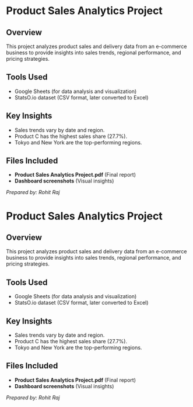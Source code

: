 # Product Sales Analytics Project

## Overview
This project analyzes product sales and delivery data from an e-commerce business to provide insights into sales trends, regional performance, and pricing strategies.

## Tools Used
- Google Sheets (for data analysis and visualization)
- StatsO.io dataset (CSV format, later converted to Excel)

## Key Insights
- Sales trends vary by date and region.
- Product C has the highest sales share (27.7%).
- Tokyo and New York are the top-performing regions.

## Files Included
- **Product Sales Analytics Project.pdf** (Final report)
- **Dashboard screenshots** (Visual insights)

_Prepared by: Rohit Raj_
# Product Sales Analytics Project

## Overview
This project analyzes product sales and delivery data from an e-commerce business to provide insights into sales trends, regional performance, and pricing strategies.

## Tools Used
- Google Sheets (for data analysis and visualization)
- StatsO.io dataset (CSV format, later converted to Excel)

## Key Insights
- Sales trends vary by date and region.
- Product C has the highest sales share (27.7%).
- Tokyo and New York are the top-performing regions.

## Files Included
- **Product Sales Analytics Project.pdf** (Final report)
- **Dashboard screenshots** (Visual insights)

_Prepared by: Rohit Raj_
